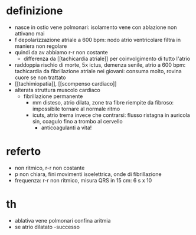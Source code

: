 # definizione
- nasce in ostio vene polmonari: isolamento vene con ablazione non attivano mai
- f depolarizzazione atriale a 600 bpm: nodo atrio ventricolare filtra in maniera non regolare
- quindi da av abbiamo r-r non costante
	- differenza da [[tachicardia atriale]] per coinvolgimento di tutto l'atrio
- raddoppia rischio di morte, 5x ictus, demenza senile, atrio a 600 bpm: tachicardia da fibrillazione atriale nei giovani: consuma molto, rovina cuore se non trattato
- [[tachimiopatia]], [[scompenso cardiaco]] 
- alterata struttura muscolo cardiaco
	- fibrillazione permanente
		- mm disteso, atrio dilata, zone tra fibre riempite da fibroso: impossibile tornare al normale ritmo
		- icuts, atrio trema invece che contrarsi: flusso ristagna in auricola sin, coagulo fino a trombo al cervello
			- anticoagulanti a vita!

# referto
- non ritmico, r-r non costante
- p non chiara, fini movimenti isoelettrica, onde di fibrillazione
- frequenza: r-r non ritmico, misura QRS in 15 cm: 6 s x 10

# th
- ablativa vene polmonari confina aritmia
- se atrio dilatato -successo